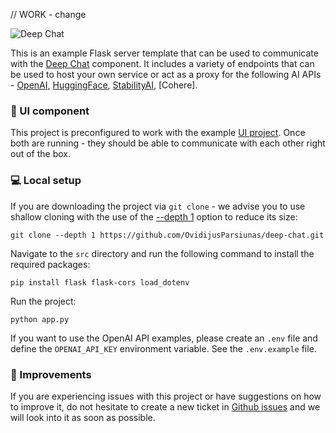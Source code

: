 // WORK - change

![Deep Chat](../../../assets/readme/flask-connect.png)

This is an example Flask server template that can be used to communicate with the [Deep Chat](https://www.npmjs.com/package/deep-chat) component. It includes a variety of endpoints that can be used to host your own service or act as a proxy for the following AI APIs - [OpenAI](https://openai.com/blog/openai-api), [HuggingFace](https://learn.microsoft.com/en-gb/azure/cognitive-services/), [StabilityAI](https://stability.ai/), [Cohere].

### :calling: UI component

This project is preconfigured to work with the example [UI project](https://github.com/OvidijusParsiunas/deep-chat/tree/main/example-servers/ui). Once both are running - they should be able to communicate with each other right out of the box.

### :computer: Local setup

If you are downloading the project via `git clone` - we advise you to use shallow cloning with the use of the [--depth 1](https://www.perforce.com/blog/vcs/git-beyond-basics-using-shallow-clones) option to reduce its size:

```
git clone --depth 1 https://github.com/OvidijusParsiunas/deep-chat.git
```

Navigate to the `src` directory and run the following command to install the required packages:

```
pip install flask flask-cors load_dotenv
```

Run the project:

```
python app.py
```

If you want to use the OpenAI API examples, please create an `.env` file and define the `OPENAI_API_KEY` environment variable. See the `.env.example` file.

### :wrench: Improvements

If you are experiencing issues with this project or have suggestions on how to improve it, do not hesitate to create a new ticket in [Github issues](https://github.com/OvidijusParsiunas/deep-chat/issues) and we will look into it as soon as possible.
